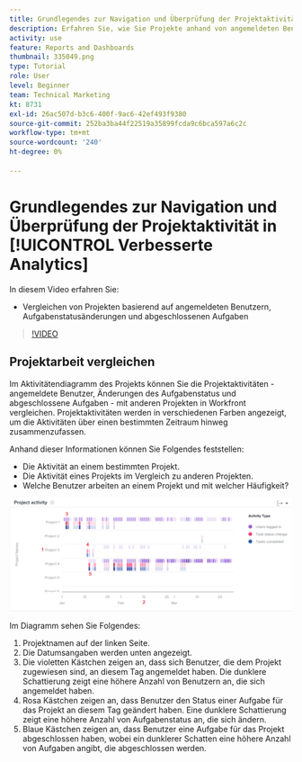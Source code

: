 ```yaml
---
title: Grundlegendes zur Navigation und Überprüfung der Projektaktivität in [!UICONTROL Verbesserte Analytics]
description: Erfahren Sie, wie Sie Projekte anhand von angemeldeten Benutzern, Aufgabenstatusänderungen und in Workfront abgeschlossenen Aufgaben vergleichen können.
activity: use
feature: Reports and Dashboards
thumbnail: 335049.png
type: Tutorial
role: User
level: Beginner
team: Technical Marketing
kt: 8731
exl-id: 26ac507d-b3c6-400f-9ac6-42ef493f9380
source-git-commit: 252ba3ba44f22519a35899fcda9c6bca597a6c2c
workflow-type: tm+mt
source-wordcount: '240'
ht-degree: 0%

---
```


# Grundlegendes zur Navigation und Überprüfung der Projektaktivität in [!UICONTROL Verbesserte Analytics]

In diesem Video erfahren Sie:

* Vergleichen von Projekten basierend auf angemeldeten Benutzern, Aufgabenstatusänderungen und abgeschlossenen Aufgaben

>[!VIDEO](https://video.tv.adobe.com/v/335049/?quality=12)

## Projektarbeit vergleichen

Im Aktivitätendiagramm des Projekts können Sie die Projektaktivitäten - angemeldete Benutzer, Änderungen des Aufgabenstatus und abgeschlossene Aufgaben - mit anderen Projekten in Workfront vergleichen. Projektaktivitäten werden in verschiedenen Farben angezeigt, um die Aktivitäten über einen bestimmten Zeitraum hinweg zusammenzufassen.

Anhand dieser Informationen können Sie Folgendes feststellen:

* Die Aktivität an einem bestimmten Projekt.
* Die Aktivität eines Projekts im Vergleich zu anderen Projekten.
* Welche Benutzer arbeiten an einem Projekt und mit welcher Häufigkeit?

![Ein Bild, das die Projektaktivität mit Zahlen zu Bereichen anzeigt, die in den folgenden Aufzählungszeichen beschrieben werden](assets/section-2-5.png)

Im Diagramm sehen Sie Folgendes:

1. Projektnamen auf der linken Seite.
1. Die Datumsangaben werden unten angezeigt.
1. Die violetten Kästchen zeigen an, dass sich Benutzer, die dem Projekt zugewiesen sind, an diesem Tag angemeldet haben. Die dunklere Schattierung zeigt eine höhere Anzahl von Benutzern an, die sich angemeldet haben.
1. Rosa Kästchen zeigen an, dass Benutzer den Status einer Aufgabe für das Projekt an diesem Tag geändert haben. Eine dunklere Schattierung zeigt eine höhere Anzahl von Aufgabenstatus an, die sich ändern.
1. Blaue Kästchen zeigen an, dass Benutzer eine Aufgabe für das Projekt abgeschlossen haben, wobei ein dunklerer Schatten eine höhere Anzahl von Aufgaben angibt, die abgeschlossen werden.
